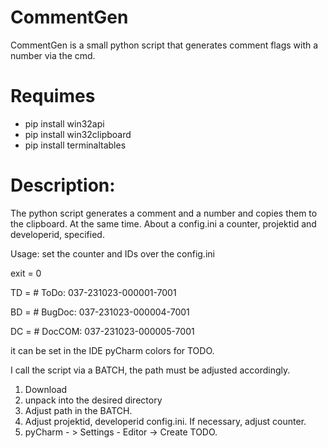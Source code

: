 # CommentGen
CommentGen is a small python script that generates comment flags with a number via the cmd. 

# Requimes 
  - pip install win32api 
  - pip install win32clipboard
  - pip install terminaltables

# Description:
The python script generates a comment and a number and copies them to the clipboard. At the same time. 
About a config.ini a counter, projektid and developerid, specified. 

  Usage: set the counter and IDs over the config.ini
  
  exit = 0
  
  TD = # ToDo: 037-231023-000001-7001

  BD = # BugDoc: 037-231023-000004-7001

  DC = # DocCOM: 037-231023-000005-7001   

it can be set in the IDE pyCharm colors for TODO. 

I call the script via a BATCH, the path must be adjusted accordingly.  


  1. Download 
  2. unpack into the desired directory
  3. Adjust path in the BATCH. 
  4. Adjust projektid, developerid config.ini. If necessary, adjust counter. 
  5. pyCharm - > Settings - Editor -> Create TODO.  

